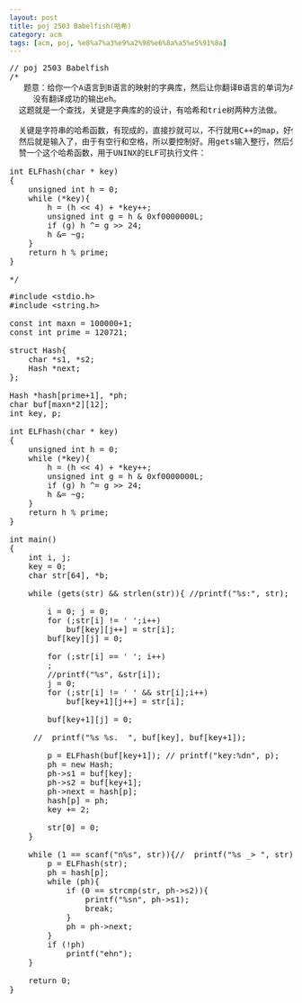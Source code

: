 ```yaml
---
layout: post
title: poj 2503 Babelfish(哈希)
category: acm
tags: [acm, poj, %e8%a7%a3%e9%a2%98%e6%8a%a5%e5%91%8a]
---
```


<pre>// poj 2503 Babelfish
/*
   题意：给你一个A语言到B语言的映射的字典库，然后让你翻译B语言的单词为A语言，
　　　没有翻译成功的输出eh。
  这题就是一个查找，关键是字典库的的设计，有哈希和trie树两种方法做。

  关键是字符串的哈希函数，有现成的，直接抄就可以，不行就用C++的map，好像是这个把，我没用过。
  然后就是输入了，由于有空行和空格，所以要控制好。用gets输入整行，然后分割.
  赞一个这个哈希函数，用于UNINX的ELF可执行文件：

int ELFhash(char * key)
{
    unsigned int h = 0;
    while (*key){
        h = (h &lt;&lt; 4) + *key++;
        unsigned int g = h &amp; 0xf0000000L;
        if (g) h ^= g &gt;&gt; 24;
        h &amp;= ~g;
    }
    return h % prime;
}

*/</pre>
<!--more-->
<pre>#include &lt;stdio.h&gt;
#include &lt;string.h&gt;

const int maxn = 100000+1;
const int prime = 120721;

struct Hash{
    char *s1, *s2;
    Hash *next;
};

Hash *hash[prime+1], *ph;
char buf[maxn*2][12];
int key, p;

int ELFhash(char * key)
{
    unsigned int h = 0;
    while (*key){
        h = (h &lt;&lt; 4) + *key++;
        unsigned int g = h &amp; 0xf0000000L;
        if (g) h ^= g &gt;&gt; 24;
        h &amp;= ~g;
    }
    return h % prime;
}

int main()
{
    int i, j;
    key = 0;
    char str[64], *b;

    while (gets(str) &amp;&amp; strlen(str)){ //printf("%s:", str);

        i = 0; j = 0;
        for (;str[i] != ' ';i++)
            buf[key][j++] = str[i];
        buf[key][j] = 0;

        for (;str[i] == ' '; i++)
        ;
        //printf("%s", &amp;str[i]);
        j = 0;
        for (;str[i] != ' ' &amp;&amp; str[i];i++)
            buf[key+1][j++] = str[i];

        buf[key+1][j] = 0;

     //  printf("%s %s.  ", buf[key], buf[key+1]);

        p = ELFhash(buf[key+1]); // printf("key:%dn", p);
        ph = new Hash;
        ph-&gt;s1 = buf[key];
        ph-&gt;s2 = buf[key+1];
        ph-&gt;next = hash[p];
        hash[p] = ph;
        key += 2;

        str[0] = 0;
    }

    while (1 == scanf("n%s", str)){//  printf("%s _&gt; ", str);
        p = ELFhash(str);
        ph = hash[p];
        while (ph){
            if (0 == strcmp(str, ph-&gt;s2)){
                printf("%sn", ph-&gt;s1);
                break;
            }
            ph = ph-&gt;next;
        }
        if (!ph)
            printf("ehn");
    }

    return 0;
}</pre>
